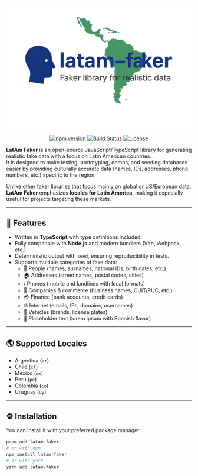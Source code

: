 <div align="center">

  ![Logo de Latam Faker - Generador de Mock Data](assets/logo-latam-faker.png)

  [![npm version](https://img.shields.io/npm/v/latam-faker)](https://www.npmjs.com/package/latam-faker)
  [![Build Status](https://img.shields.io/github/actions/workflow/status/mat1asalfaro/latamfaker/ci.yml)](https://github.com/mat1asAlfaro/latamfaker/actions)
  [![License](https://img.shields.io/npm/l/latam-faker.svg)](./LICENSE)

</div>

**LatAm Faker** is an open-source JavaScript/TypeScript library for generating realistic fake data with a focus on Latin American countries.  
It is designed to make testing, prototyping, demos, and seeding databases easier by providing culturally accurate data (names, IDs, addresses, phone numbers, etc.) specific to the region.

Unlike other faker libraries that focus mainly on global or US/European data, **LatAm Faker** emphasizes **locales for Latin America**, making it especially useful for projects targeting these markets.

---

## 🚀 Features

- Written in **TypeScript** with type definitions included.
- Fully compatible with **Node.js** and modern bundlers (Vite, Webpack, etc.).
- Deterministic output with `seed`, ensuring reproducibility in tests.
- Supports multiple categories of fake data:
  - 👤 People (names, surnames, national IDs, birth dates, etc.)
  - 🏠 Addresses (street names, postal codes, cities)
  - 📞 Phones (mobile and landlines with local formats)
  - 🏢 Companies & commerce (business names, CUIT/RUC, etc.)
  - 💳 Finance (bank accounts, credit cards)
  - 🌐 Internet (emails, IPs, domains, usernames)
  - 🚗 Vehicles (brands, license plates)
  - 📝 Placeholder text (lorem ipsum with Spanish flavor)

---

## 🌎 Supported Locales

- Argentina (`ar`)
- Chile (`cl`)
- Mexico (`mx`)
- Peru (`pe`)
- Colombia (`co`)
- Uruguay (`uy`)

---

## ⚙️ Installation

You can install it with your preferred package manager:

```bash
pnpm add latam-faker
# or with npm
npm install latam-faker
# or with yarn
yarn add latam-faker
```
